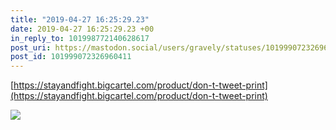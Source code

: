 ```yaml
---
title: "2019-04-27 16:25:29.23"
date: 2019-04-27 16:25:29.23 +00
in_reply_to: 101998772140628617
post_uri: https://mastodon.social/users/gravely/statuses/101999072326960411
post_id: 101999072326960411
---
```

[https://stayandfight.bigcartel.com/product/don-t-tweet-print](https://stayandfight.bigcartel.com/product/don-t-tweet-print)


![](/images/14006282.jpg)

